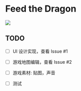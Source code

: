 # Feed the Dragon

![](/yangtau/feed-the-dragon/blob/master/docs/ulm.jpg?raw=true)

## TODO

- [ ] UI 设计实现，查看 Issue #1
- [ ] 游戏地图编辑，查看 Issue #2
- [ ] 游戏素材: 贴图，声音
- [ ] 测试

